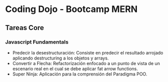 # Coding Dojo - Bootcamp MERN
## Tareas Core
### Javascript Fundamentals
- Predecir la desestructuración: Consiste en predecir el resultado arrojado aplicando destructuring a los objetos y arrays.
- Convertir a Flecha: Refactorización enfocado a un punto de vista de un escenario real en el cual se debe aplicar fat arrow functions.
- Super Ninja: Aplicación para la comprensión del Paradigma POO.